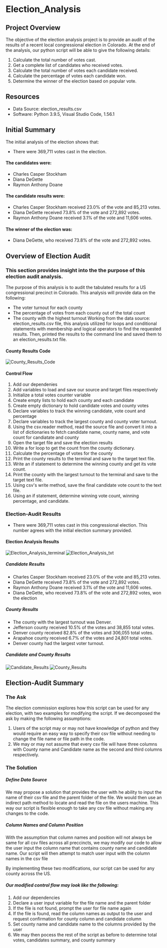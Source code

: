 # Election_Analysis
## Project Overview
The objective of the election analysis project is to provide an audit of the results of a recent local congressional election in Colorado. At the end of the analysis, our python script will be able to give the following details:

1. Calculate the total number of votes cast.
2. Get a complete list of candidates who received votes.
3. Calculate the total number of votes each candidate received.
4. Calculate the percentage of votes each candidate won.
5. Determine the winner of the election based on popular vote.

## Resources
- Data Source: election_results.csv
- Software: Python 3.9.5, Visual Studio Code, 1.56.1

## Initial Summary
The initial analysis of the election shows that:
- There were 369,711 votes cast in the election.
#### The candidates were:
- Charles Casper Stockham
- Diana DeGette
- Raymon Anthony Doane
#### The candidate results were:
- Charles Casper Stockham received 23.0% of the vote and 85,213 votes.
- Diana DeGette received 73.8% of the vote and 272,892 votes.
- Raymon Anthony Doane received 3.1% of the vote and 11,606 votes.
#### The winner of the election was:
- Diana DeGette, who received 73.8% of the vote and 272,892 votes.

## Overview of Election Audit
### This section provides insight into the the purpose of this election audit analysis.
The purpose of this analysis is to audit the tabulated results for a US congressional precinct in Colorado. This analysis will provide data on the following:
  - The voter turnout for each county
  - The percentage of votes from each county out of the total count
  - The county with the highest turnout
Working from the data source: election_results.csv file, this analysis utilized for loops and conditional statements with membership and logical operators to find the requested results. Then, printed the results to the command line and saved them to an election_results.txt file.

#### County Results Code

![County_Results_Code](https://user-images.githubusercontent.com/67847583/117883236-c9ffd500-b270-11eb-96d6-7ff27de95338.png)

#### Control Flow
1. Add our dependenies
2. Add variables to load and save our source and target files respectively
3. Initialize a total votes counter variable
4. Create empty lists to hold each county and each candidate
5. Create empty dictionary to hold candidate votes and county votes
6. Declare variables to track the winning candidate, vote count and percentage
7. Declare variables to track the largest county and county voter turnout.
8. Using the csv.reader method, read the source file and convert it into a list of dictionaries to fetch candidate name, county name, and vote count for candiatate and county
9. Open the target file and save the election results
10. Write a for loop to get the count from the county dictionary.
11. Calculate the percentage of votes for the county
12. Print the county results to the terminal and save to the target text file.
13. Write an if statement to determine the winning county and get its vote count.
14. Print the county with the largest turnout to the terminal and save to the target text file.
15. Using csv's write method, save the final candidate vote count to the text file.
16. Using an if statement, determine winning vote count, winning percentage, and candidate.

### Election-Audit Results
  - There were 369,711 votes cast in this congressional election. This number agrees with the initial election summary provided.

#### Election Analysis Results

![Election_Analysis_terminal](https://user-images.githubusercontent.com/67847583/117862835-b8aace80-b258-11eb-9a92-d9d660186a9e.png)
![Election_Analysis_txt](https://user-images.githubusercontent.com/67847583/117873277-35dc4080-b265-11eb-9e39-5a236dec67e7.png)



##### Candidate Results
  - Charles Casper Stockham received 23.0% of the vote and 85,213 votes.
  - Diana DeGette received 73.8% of the vote and 272,892 votes.
  - Raymon Anthony Doane received 3.1% of the vote and 11,606 votes.
  - Diana DeGette, who received 73.8% of the vote and 272,892 votes, won the election

##### County Results
  - The county with the largest turnout was Denver.
  - Jefferson county received 10.5% of the votes and 38,855 total votes.
  - Denver county received 82.8% of the votes and 306,055 total votes.
  - Arapahoe county received 6.7% of the votes and 24,801 total votes.
  - Denver county had the largest voter turnout.

##### Candidate and County Results

![Candidate_Results](https://user-images.githubusercontent.com/67847583/117766880-d72bae00-b1f5-11eb-9442-ef5951aa8334.png)
![County_Results](https://user-images.githubusercontent.com/67847583/117766895-ddba2580-b1f5-11eb-928d-9a28ab181b5b.png)





## Election-Audit Summary
### The Ask
The election commission explores how this script can be used for any election, with two examples for modifying the script.
If we decomposed the ask by making the following assumptions:
1. Users of the script may or may not have knowledge of python and they would require an easy way to specify their csv file without needing to change the file name or file path in the code.
2. We may or may not assume that every csv file will have three columns with County name and Candidate name as the second and third columns respectively.

### The Solution
##### Define Data Source
We may propose a solution that provides the user with he ability to input the name of their csv file and the parent folder of the file. We would then use an indirect path method to locate and read the file on the users machine. This way our script is flexible enough to take any csv file without making any changes to the code.

##### Column Names and Column Position
With the assumption that column names and position will not always be same for all csv files across all preccincts, we may modify our code to allow the user input the column name that contains county name and candidate name. Our script will then attempt to match user input with the column names in the csv file 

By implementing these two modifications, our script can be used for any county across the US.

##### Our modified control flow may look like the following:
1. Add our dependencies
2. Declare a user input variable for the file name and the parent folder
3. If the file is not found, prompt the user for file name again
4. If the file is found, read the column names as output to the user and request confirmation for county column and candidate column
5. Set county name and candidate name to the columns provided by the user
6. We may then pocess the rest of the script as before to determine total votes, candidates summary, and county summary
